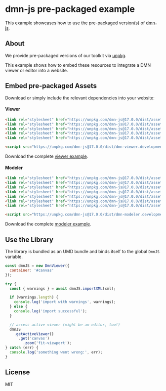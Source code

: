 # dmn-js pre-packaged example

This example showcases how to use the pre-packaged version(s) of [dmn-js](https://github.com/bpmn-io/dmn-js).


## About

We provide pre-packaged versions of our toolkit via [unpkg](https://unpkg.com/dmn-js/dist/).

This example shows how to embed these resources to integrate a DMN viewer or editor
into a website.


## Embed pre-packaged Assets

Download or simply include the relevant dependencies into your website:

#### Viewer

```html
<link rel="stylesheet" href="https://unpkg.com/dmn-js@17.0.0/dist/assets/dmn-js-drd.css">
<link rel="stylesheet" href="https://unpkg.com/dmn-js@17.0.0/dist/assets/dmn-js-decision-table.css">
<link rel="stylesheet" href="https://unpkg.com/dmn-js@17.0.0/dist/assets/dmn-js-literal-expression.css">
<link rel="stylesheet" href="https://unpkg.com/dmn-js@17.0.0/dist/assets/dmn-js-shared.css">
<link rel="stylesheet" href="https://unpkg.com/dmn-js@17.0.0/dist/assets/dmn-font/css/dmn.css">

<script src="https://unpkg.com/dmn-js@17.0.0/dist/dmn-viewer.development.js"></script>
```

Download the complete [viewer example](https://cdn.statically.io/gh/bpmn-io/dmn-js-examples/main/starter/viewer.html).

#### Modeler

```html
<link rel="stylesheet" href="https://unpkg.com/dmn-js@17.0.0/dist/assets/diagram-js.css">
<link rel="stylesheet" href="https://unpkg.com/dmn-js@17.0.0/dist/assets/dmn-js-shared.css">
<link rel="stylesheet" href="https://unpkg.com/dmn-js@17.0.0/dist/assets/dmn-js-drd.css">
<link rel="stylesheet" href="https://unpkg.com/dmn-js@17.0.0/dist/assets/dmn-js-decision-table.css">
<link rel="stylesheet" href="https://unpkg.com/dmn-js@17.0.0/dist/assets/dmn-js-decision-table-controls.css">
<link rel="stylesheet" href="https://unpkg.com/dmn-js@17.0.0/dist/assets/dmn-js-literal-expression.css">
<link rel="stylesheet" href="https://unpkg.com/dmn-js@17.0.0/dist/assets/dmn-font/css/dmn.css">

<script src="https://unpkg.com/dmn-js@17.0.0/dist/dmn-modeler.development.js"></script>
```

Download the complete [modeler example](https://cdn.statically.io/gh/bpmn-io/dmn-js-examples/main/starter/modeler.html).


## Use the Library

The library is bundled as an UMD bundle and binds itself to the global `DmnJS`
variable.

```javascript
const dmnJS = new DmnViewer({
  container: '#canvas'
});

try {
  const { warnings } = await dmnJS.importXML(xml);

  if (warnings.length) {
    console.log('import with warnings', warnings);
  } else {
    console.log('import successful');
  }

  // access active viewer (might be an editor, too!)
  dmnJS
    .getActiveViewer()
      .get('canvas')
        .zoom('fit-viewport');
} catch (err) {
  console.log('something went wrong:', err);
}
```

## License

MIT
